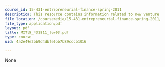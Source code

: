```yaml
---
course_id: 15-431-entrepreneurial-finance-spring-2011
description: This resource contains information related to new venture valuation.
file_location: /coursemedia/15-431-entrepreneurial-finance-spring-2011/4a2e49e2bb9d4dbfe0bb7b89cccb1016_MIT15_431S11_lec01.pdf
file_type: application/pdf
layout: pdf
title: MIT15_431S11_lec03.pdf
type: course
uid: 4a2e49e2bb9d4dbfe0bb7b89cccb1016

---
```

None